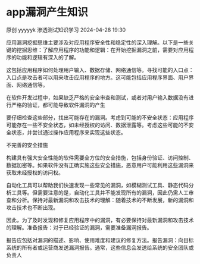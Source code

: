 #  app漏洞产生知识   
原创 yyyyyk  渗透测试知识学习   2024-04-28 19:30  
  
应用漏洞挖掘思维主要涉及对应用程序安全性和稳定性的深入理解。以下是一些关键的挖掘思维：了解应用程序的功能和逻辑：在开始挖掘漏洞之前，需要对应用程序的功能和逻辑有深入的了解。  
  
  
这包括应用程序如何处理用户输入、数据存储、网络通信等。寻找可能的入口点：入口点是攻击者可以用来攻击应用程序的地方。这可能包括应用程序界面、用户界面、网络通信等。  
  
  
在软件开发过程中，如果缺乏严格的安全审查和测试，或者对用户输入数据没有进行严格的验证，都可能导致软件漏洞的产生  
  
  
要仔细检查这些部分，找出可能存在的漏洞。考虑到可能的不安全状态：应用程序可能存在一些不安全状态，如未经授权的访问、数据泄露等。考虑这些可能的不安全状态，并尝试通过操作应用程序来实现这些状态。  
  
  
不完善的安全措施  
  
构建具有强大安全性能的软件需要全方位的安全措施，包括身份验证、访问控制、数据加密等。如果软件没有正确实施这些安全措施，恶意用户可能利用这些漏洞来获取未经授权的访问权。  
  
  
自动化工具可以帮助我们快速发现一些常见的漏洞，如模糊测试工具、静态代码分析工具等。但需要注意的是，自动化工具并不能发现所有的漏洞，因此仍需人工审查和分析。保持对最新漏洞和攻击技术的理解：随着技术的不断发展，新的漏洞和攻击技术也不断出现。  
  
  
因此，为了及时发现和修复应用程序中的漏洞，有必要保持对最新漏洞和攻击技术的理解。准备报告：对于已经验证的漏洞，需要准备漏洞报告。  
  
  
报告应包括对漏洞的描述、影响、使用难度和建议的修复方法。报告漏洞：向目标系统的所有者或运营商发送漏洞报告。通常，这些信息会发送给系统的安全团队或负责人  
  
